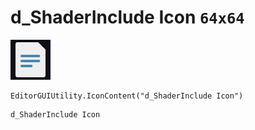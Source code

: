 # d_ShaderInclude Icon `64x64`
<img src="/img/d_ShaderInclude%20Icon.png" width=64 height=64>

``` CSharp
EditorGUIUtility.IconContent("d_ShaderInclude Icon")
```
```
d_ShaderInclude Icon
```
